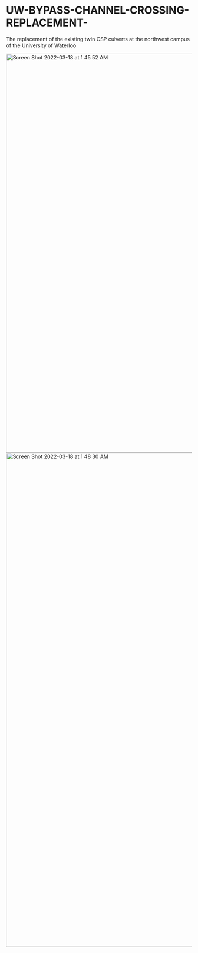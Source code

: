# UW-BYPASS-CHANNEL-CROSSING-REPLACEMENT-

The replacement of the existing twin CSP culverts at the northwest campus of the University of Waterloo

<img width="1084" alt="Screen Shot 2022-03-18 at 1 45 52 AM" src="https://user-images.githubusercontent.com/76419338/158944749-74cd76b6-8df0-41b6-8d27-cd25608e9bea.png">

<img width="1342" alt="Screen Shot 2022-03-18 at 1 48 30 AM" src="https://user-images.githubusercontent.com/76419338/158945038-02dc55ba-a230-46f8-b2bd-206e598e5e64.png">
